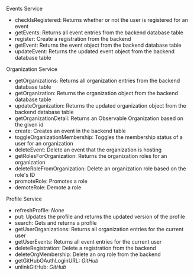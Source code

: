 
Events Service
- checkIsRegistered: Returns whether or not the user is registered for an event
- getEvents: Returns all event entries from the backend database table
- register: Create a registration from the backend
- getEvent: Returns the event object from the backend database table
- updateEvent: Returns the updated event object from the backend database table

Organization Service 
- getOrganizations: Returns all organization entries from the backend database table
- getOrganization: Returns the organization object from the backend database table
- updateOrganization: Returns the updated organization object from the backend database table
- getOrganizationDetail: Returns an Observable Organization based on the given id
- create: Creates an event in the backend table
- toggleOrganizationMembership: Toggles the membership status of a user for an organization
- deleteEvent: Delete an event that the organization is hosting
- getRolesForOrganization: Returns the organization roles for an organization
- deleteRoleFromOrganization: Delete an organization role based on the role's ID
- promoteRole: Promotes a role
- demoteRole: Demote a role

Profile Service
- refreshProfile: *None*
- put: Updates the profile and returns the updated version of the profile
- search: Gets and returns a profile
- getUserOrganizations: Returns all organization entries for the current user
- getUserEvents: Returns all event entries for the current user
- deleteRegistration: Delete a registration from the backend
- deleteOrgMembership: Delete an org role from the backend
- getGitHubOAuthLoginURL: *GitHub*
- unlinkGitHub: *GitHub*